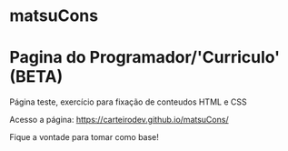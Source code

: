 # matsuCons
Pagina do Programador/'Curriculo' (BETA)
===================================================================
Página teste, exercício para fixação de conteudos HTML e CSS

Acesso a página: https://carteirodev.github.io/matsuCons/

Fique a vontade para tomar como base!
